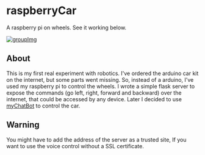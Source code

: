# raspberryCar

A raspberry pi on wheels. See it working below.

[![groupImg](http://img.youtube.com/vi/4IDLDofuuLc/0.jpg)](http://www.youtube.com/watch?v=4IDLDofuuLc)

## About

This is my first real experiment with robotics. I've ordered the arduino car kit on the internet, but some parts went missing. 
So, instead of a arduino, I've used my raspberry pi to control the wheels. 
I wrote a simple flask server to expose the commands (go left, right, forward and backward) over the internet, that could be accessed by any device. 
Later I decided to use [myChatBot](https://github.com/victorqribeiro/myChatBot) to control the car.

## Warning

You might have to add the address of the server as a trusted site, If you want to use the voice control without a SSL certificate.
